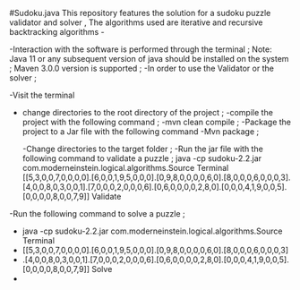 #Sudoku.java
This repository features the solution for a sudoku puzzle validator and solver ,
The algorithms used are iterative and recursive backtracking algorithms  -  

-Interaction with the software is performed through the terminal ; 
Note:
Java 11 or any subsequent version  of java should be installed on the system ; 
Maven 3.0.0 version is supported ; 
-In order to use the Validator or the solver  ; 

-Visit the terminal 
- change directories  to the root directory of the project ;
-compile the project with the following  command  ;
-mvn  clean compile  ;
-Package the project to a Jar file with the following command 
-Mvn package ;

  -Change directories  to the target folder  ; 
-Run the  jar file  with the following command to validate a puzzle ;
java  -cp  sudoku-2.2.jar  com.moderneinstein.logical.algorithms.Source  Terminal [[5,3,0,0,7,0,0,0,0].[6,0,0,1,9,5,0,0,0].[0,9,8,0,0,0,0,6,0].[8,0,0,0,6,0,0,0,3].
[4,0,0,8,0,3,0,0,1].[7,0,0,0,2,0,0,0,6].[0,6,0,0,0,0,2,8,0].[0,0,0,4,1,9,0,0,5].[0,0,0,0,8,0,0,7,9]]   Validate


-Run the following command to solve a puzzle ;

- java  -cp  sudoku-2.2.jar  com.moderneinstein.logical.algorithms.Source  Terminal
- [[5,3,0,0,7,0,0,0,0].[6,0,0,1,9,5,0,0,0].[0,9,8,0,0,0,0,6,0].[8,0,0,0,6,0,0,0,3]
- .[4,0,0,8,0,3,0,0,1].[7,0,0,0,2,0,0,0,6].[0,6,0,0,0,0,2,8,0].[0,0,0,4,1,9,0,0,5].[0,0,0,0,8,0,0,7,9]] Solve
- 
